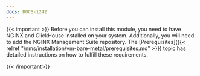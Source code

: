 ```yaml
---
docs: DOCS-1242
---
```


{{< important >}}
Before you can install this module, you need to have NGINX and ClickHouse installed on your system. Additionally, you will need to add the NGINX Management Suite repository. The [Prerequisites]({{< relref "/nms/installation/vm-bare-metal/prerequisites.md" >}}) topic has detailed instructions on how to fulfill these requirements.

{{< /important>}}

